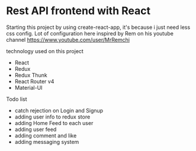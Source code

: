# Rest API frontend with React

Starting this project by using create-react-app, it's because i just need less css config. Lot of configuration here inspired by Rem on his youtube channel https://www.youtube.com/user/MrRemchi

technology used on this project
- React
- Redux 
- Redux Thunk
- React Router v4
- Material-UI

Todo list

- catch rejection on Login and Signup
- adding user info to redux store
- adding Home Feed to each user
- adding user feed
- adding comment and like
- adding messaging system
